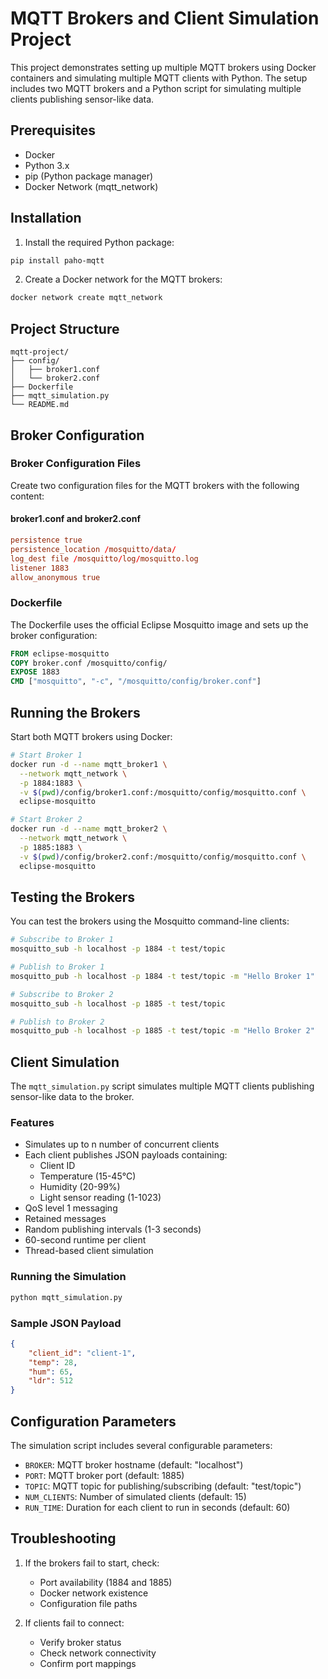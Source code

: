 # MQTT Brokers and Client Simulation Project

This project demonstrates setting up multiple MQTT brokers using Docker containers and simulating multiple MQTT clients with Python. The setup includes two MQTT brokers and a Python script for simulating multiple clients publishing sensor-like data.

## Prerequisites

- Docker
- Python 3.x
- pip (Python package manager)
- Docker Network (mqtt_network)

## Installation

1. Install the required Python package:
```bash
pip install paho-mqtt
```

2. Create a Docker network for the MQTT brokers:
```bash
docker network create mqtt_network
```

## Project Structure

```
mqtt-project/
├── config/
│   ├── broker1.conf
│   └── broker2.conf
├── Dockerfile
├── mqtt_simulation.py
└── README.md
```

## Broker Configuration

### Broker Configuration Files

Create two configuration files for the MQTT brokers with the following content:

#### broker1.conf and broker2.conf
```conf
persistence true
persistence_location /mosquitto/data/
log_dest file /mosquitto/log/mosquitto.log
listener 1883
allow_anonymous true
```

### Dockerfile

The Dockerfile uses the official Eclipse Mosquitto image and sets up the broker configuration:

```dockerfile
FROM eclipse-mosquitto
COPY broker.conf /mosquitto/config/
EXPOSE 1883
CMD ["mosquitto", "-c", "/mosquitto/config/broker.conf"]
```

## Running the Brokers

Start both MQTT brokers using Docker:

```bash
# Start Broker 1
docker run -d --name mqtt_broker1 \
  --network mqtt_network \
  -p 1884:1883 \
  -v $(pwd)/config/broker1.conf:/mosquitto/config/mosquitto.conf \
  eclipse-mosquitto

# Start Broker 2
docker run -d --name mqtt_broker2 \
  --network mqtt_network \
  -p 1885:1883 \
  -v $(pwd)/config/broker2.conf:/mosquitto/config/mosquitto.conf \
  eclipse-mosquitto
```

## Testing the Brokers

You can test the brokers using the Mosquitto command-line clients:

```bash
# Subscribe to Broker 1
mosquitto_sub -h localhost -p 1884 -t test/topic

# Publish to Broker 1
mosquitto_pub -h localhost -p 1884 -t test/topic -m "Hello Broker 1"

# Subscribe to Broker 2
mosquitto_sub -h localhost -p 1885 -t test/topic

# Publish to Broker 2
mosquitto_pub -h localhost -p 1885 -t test/topic -m "Hello Broker 2"
```

## Client Simulation

The `mqtt_simulation.py` script simulates multiple MQTT clients publishing sensor-like data to the broker.

### Features

- Simulates up to n number of concurrent clients
- Each client publishes JSON payloads containing:
  - Client ID
  - Temperature (15-45°C)
  - Humidity (20-99%)
  - Light sensor reading (1-1023)
- QoS level 1 messaging
- Retained messages
- Random publishing intervals (1-3 seconds)
- 60-second runtime per client
- Thread-based client simulation

### Running the Simulation

```bash
python mqtt_simulation.py
```

### Sample JSON Payload

```json
{
    "client_id": "client-1",
    "temp": 28,
    "hum": 65,
    "ldr": 512
}
```

## Configuration Parameters

The simulation script includes several configurable parameters:

- `BROKER`: MQTT broker hostname (default: "localhost")
- `PORT`: MQTT broker port (default: 1885)
- `TOPIC`: MQTT topic for publishing/subscribing (default: "test/topic")
- `NUM_CLIENTS`: Number of simulated clients (default: 15)
- `RUN_TIME`: Duration for each client to run in seconds (default: 60)

## Troubleshooting

1. If the brokers fail to start, check:
   - Port availability (1884 and 1885)
   - Docker network existence
   - Configuration file paths

2. If clients fail to connect:
   - Verify broker status
   - Check network connectivity
   - Confirm port mappings
